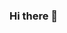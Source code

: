 ### Hi there 👋

<!--
**deliprofesor/deliprofesor** is a ✨ _special_ ✨ repository because its `README.md` (this file) appears on your GitHub profile.

🔭 I’m currently working on developing a VR training simulation for educational purposes.
🌱 I’m currently learning advanced shader programming techniques in Unity for realistic visual effects.
👯 I’m looking to collaborate on open-source AR projects that promote accessibility and inclusivity.
🤔 I’m looking for help with optimizing 3D models for efficient rendering in AR applications.
💬 Ask me about best practices in Unity UI/UX design for VR experiences.
📫 How to reach me: Feel free to send me a message on GitHub or reach out via email at [email@example.com].
😄 Pronouns: He/Him
⚡ Fun fact: I once built a virtual reality escape room game for a charity event!
-->
